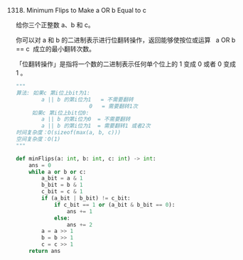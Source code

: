 1318. Minimum Flips to Make a OR b Equal to c

给你三个正整数 a、b 和 c。

你可以对 a 和 b 的二进制表示进行位翻转操作，返回能够使按位或运算   a OR b == c  成立的最小翻转次数。

「位翻转操作」是指将一个数的二进制表示任何单个位上的 1 变成 0 或者 0 变成 1 。

```python
"""
算法: 如果c 第i位上bit为1: 
        a || b 的第i位为1   = 不需要翻转
                       0   = 需要翻转1次
     如果c 第i位上bit位0:
        a || b 的第i位为0  = 不需要翻转
        a || b 的第i位为1  = 需要翻转1 或者2次
时间复杂度：O(sizeof(max(a, b, c)))
空间复杂度：O(1)
"""

def minFlips(a: int, b: int, c: int) -> int:
    ans = 0
    while a or b or c:
        a_bit = a & 1
        b_bit = b & 1
        c_bit = c & 1
        if (a_bit | b_bit) != c_bit:
            if c_bit == 1 or (a_bit & b_bit == 0):
                ans += 1
            else:
                ans += 2
        a = a >> 1
        b = b >> 1
        c = c >> 1
    return ans
```
